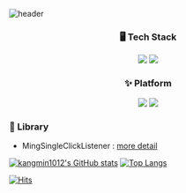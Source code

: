![header](https://capsule-render.vercel.app/api?type=waving&color=3ddc84&height=200&text=Dev.Ming&fontColor=ffffff&fontSize=40&fontAlignY=30&desc=Welcome%20to%20Ming's%20GitHub&descAlignY=50)
### <div align="center">🖥 Tech Stack</div>
<div align="center">
<img src="https://img.shields.io/badge/Android%20Developer-3ddc84?style=flat-square&logo=android&logoColor=white"> <img src="https://img.shields.io/badge/Kotlin-0095d5?style=flat-square&logo=kotlin&logoColor=white">
</div>

### <div align="center">✨ Platform</div>
<div align="center">
<img src="https://img.shields.io/badge/Slack-4a154b?style=flat-square&logo=Slack&logoColor=white"> <img src="https://img.shields.io/badge/Notion-black?style=flat-square&logo=Notion&logoColor=white"> 
</div>

### 📗 Library
- MingSingleClickListener : [more detail](https://github.com/kangmin1012/MingSingleClickListener)

[![kangmin1012's GitHub stats](https://github-readme-stats.vercel.app/api?username=kangmin1012&show_icons=true)](https://github.com/anuraghazra/github-readme-stats) [![Top Langs](https://github-readme-stats.vercel.app/api/top-langs/?username=kangmin1012&layout=compact)](https://github.com/anuraghazra/github-readme-stats)

[![Hits](https://hits.seeyoufarm.com/api/count/incr/badge.svg?url=https%3A%2F%2Fgithub.com%2Fkangmin1012%2Fhit-counter&count_bg=%2379C83D&title_bg=%23555555&icon=myspace.svg&icon_color=%23FFFFFF&title=hits&edge_flat=true)](https://hits.seeyoufarm.com)
